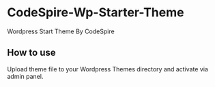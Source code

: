 # CodeSpire-Wp-Starter-Theme

Wordpress Start Theme By CodeSpire

## How to use

Upload theme file to your Wordpress Themes directory and activate via admin panel.
